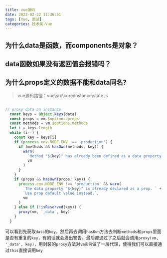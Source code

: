```yaml
---
title: vue源码
date: 2022-02-22 11:36:51
tags: [Vue, 面试]
categories: 技术类-Vue
---
```

## 为什么data是函数，而components是对象？

## data函数如果没有返回值会报错吗？

## 为什么props定义的数据不能和data同名?

> vue源码路径：vue\src\core\instance\state.js

```js

// proxy data on instance
  const keys = Object.keys(data)
  const props = vm.$options.props
  const methods = vm.$options.methods
  let i = keys.length
  while (i--) {
    const key = keys[i]
    if (process.env.NODE_ENV !== 'production') {
      if (methods && hasOwn(methods, key)) {
        warn(
          `Method "${key}" has already been defined as a data property.`,
          vm
        )
      }
    }
    if (props && hasOwn(props, key)) {
      process.env.NODE_ENV !== 'production' && warn(
        `The data property "${key}" is already declared as a prop. ` +
        `Use prop default value instead.`,
        vm
      )
    } else if (!isReserved(key)) {
      proxy(vm, `_data`, key)
    }
  }
```

可以看到先获取`data`的`key`，然后再去调用`hasOwn`方法去判断`methods`和`props`里面是否有重复的`key`，有的话就会发出警告。最后都通过了之后就会调用`proxy(vm, '_data', key)`，用封装的`proxy`方法对`vm实例`做了一层代理，使得我们可以直接通过`this`直接调用`key`
